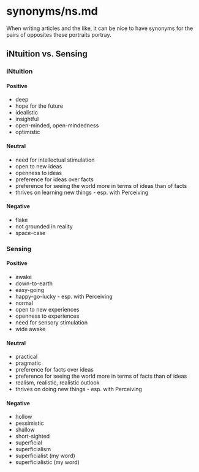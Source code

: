 
# synonyms/ns.md

When writing articles and the like, it can be nice to have synonyms for the pairs of opposites
these portraits portray.


## iNtuition vs. Sensing

### iNtuition

#### Positive
- deep
- hope for the future
- idealistic
- insightful
- open-minded, open-mindedness
- optimistic

#### Neutral
- need for intellectual stimulation
- open to new ideas
- openness to ideas
- preference for ideas over facts
- preference for seeing the world more in terms of ideas than of facts
- thrives on learning new things - esp. with Perceiving

#### Negative
- flake
- not grounded in reality
- space-case


### Sensing

#### Positive
- awake
- down-to-earth
- easy-going
- happy-go-lucky - esp. with Perceiving
- normal
- open to new experiences
- openness to experiences
- need for sensory stimulation
- wide awake

#### Neutral
- practical
- pragmatic
- preference for facts over ideas
- preference for seeing the world more in terms of facts than of ideas
- realism, realistic, realistic outlook
- thrives on doing new things - esp. with Perceiving

#### Negative
- hollow
- pessimistic
- shallow
- short-sighted
- superficial
- superficialism
- superficialist (my word)
- superficialistic (my word)

